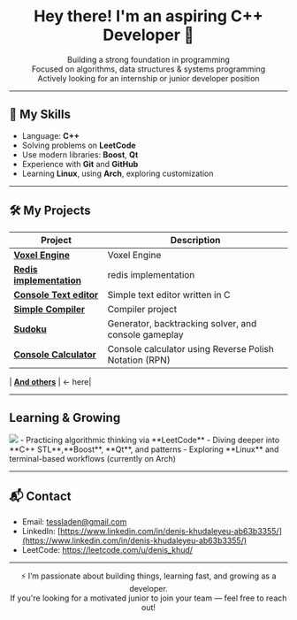 <h1 align="center">Hey there! I'm an aspiring C++ Developer 👋</h1>

<p align="center">
   Building a strong foundation in programming<br>
   Focused on algorithms, data structures & systems programming<br>
   Actively looking for an internship or junior developer position
</p>

---

## 🧠 My Skills

-  Language: **C++**
-  Solving problems on **LeetCode**
-  Use modern libraries: **Boost**, **Qt**
-  Experience with **Git** and **GitHub**
-  Learning **Linux**, using **Arch**, exploring customization 

---

## 🛠 My Projects

| Project                      | Description                                                                |
|------------------------------|----------------------------------------------------------------------------|
|[**Voxel Engine**](https://github.com/deniskhud/Voxel_Engine)|Voxel Engine|
|[**Redis implementation**](https://github.com/deniskhud/redis_implementation)|redis implementation|
|[**Console Text editor**](https://github.com/deniskhud/my_own_text_editor)| Simple text editor written in C |
| [**Simple Compiler**](https://github.com/deniskhud/simple_compiler) | Compiler project |
| [**Sudoku**](https://github.com/deniskhud/sudoku) | Generator, backtracking solver, and console gameplay  |
| [**Console Calculator**](https://github.com/deniskhud/cpp_console_calculator)  | Console calculator using Reverse Polish Notation (RPN)   |

| [**And others**](https://github.com/deniskhud?tab=repositories) | <- here|

---

##  Learning & Growing
<img src="https://cdn.jsdelivr.net/gh/devicons/devicon@latest/icons/c/c-original.svg" />
- Practicing algorithmic thinking via **LeetCode**
- Diving deeper into **C++ STL**,**Boost**, **Qt**, and patterns
- Exploring **Linux** and terminal-based workflows (currently on Arch)

---

## 📬 Contact

- Email: tessladen@gmail.com
- LinkedIn: [https://www.linkedin.com/in/denis-khudaleyeu-ab63b3355/](https://www.linkedin.com/in/denis-khudaleyeu-ab63b3355/)
- LeetCode: https://leetcode.com/u/denis_khud/

---

<p align="center">
  ⚡ I’m passionate about building things, learning fast, and growing as a developer.<br>
  If you're looking for a motivated junior to join your team — feel free to reach out!
</p>

